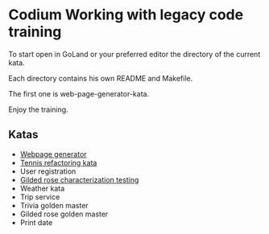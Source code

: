 # Codium Working with legacy code training
To start open in GoLand or your preferred editor the directory of the current kata.

Each directory contains his own README and Makefile.

The first one is web-page-generator-kata.

Enjoy the training.

## Katas
- [Webpage generator](./web-page-generator-kata)
- [Tennis refactoring kata](./tennis-refactoring-kata)
- User registration
- [Gilded rose characterization testing](./gilded-rose-characterization-testing)
- Weather kata
- Trip service
- Trivia golden master
- Gilded rose golden master
- Print date
